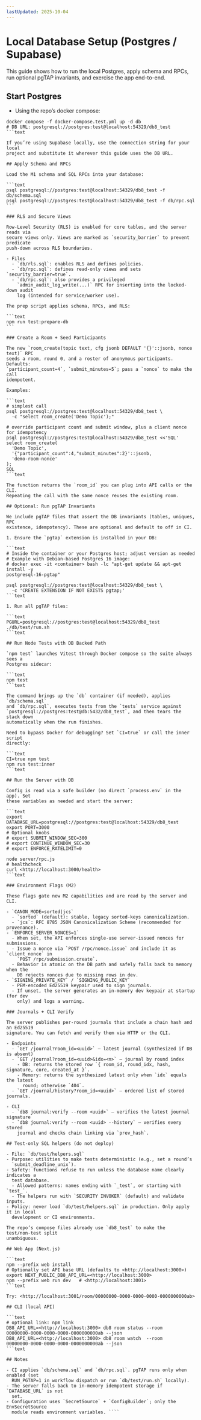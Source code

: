 ```yaml
---
lastUpdated: 2025-10-04
---
```


# Local Database Setup (Postgres / Supabase)

This guide shows how to run the local Postgres, apply schema and RPCs, run
optional pgTAP invariants, and exercise the app end-to-end.

## Start Postgres

- Using the repo’s docker compose:

`````text
docker compose -f docker-compose.test.yml up -d db
# DB URL: postgresql://postgres:test@localhost:54329/db8_test
```text

If you’re using Supabase locally, use the connection string for your local
project and substitute it wherever this guide uses the DB URL.

## Apply Schema and RPCs

Load the M1 schema and SQL RPCs into your database:

```text
psql postgresql://postgres:test@localhost:54329/db8_test -f db/schema.sql
psql postgresql://postgres:test@localhost:54329/db8_test -f db/rpc.sql
```

### RLS and Secure Views

Row-Level Security (RLS) is enabled for core tables, and the server reads via
secure views only. Views are marked as `security_barrier` to prevent predicate
push-down across RLS boundaries.

- Files
  - `db/rls.sql`: enables RLS and defines policies.
  - `db/rpc.sql`: defines read-only views and sets `security_barrier=true`.
  - `db/rpc.sql`: also provides a privileged
    `admin_audit_log_write(...)` RPC for inserting into the locked-down audit
    log (intended for service/worker use).

The prep script applies schema, RPCs, and RLS:

```text
npm run test:prepare-db
```

### Create a Room + Seed Participants

The new `room_create(topic text, cfg jsonb DEFAULT '{}'::jsonb, nonce text)` RPC
seeds a room, round 0, and a roster of anonymous participants. Defaults:
`participant_count=4`, `submit_minutes=5`; pass a `nonce` to make the call
idempotent.

Examples:

```text
# simplest call
psql postgresql://postgres:test@localhost:54329/db8_test \
  -c "select room_create('Demo Topic');"

# override participant count and submit window, plus a client nonce for idempotency
psql postgresql://postgres:test@localhost:54329/db8_test <<'SQL'
select room_create(
  'Demo Topic',
  '{"participant_count":4,"submit_minutes":2}'::jsonb,
  'demo-room-nonce'
);
SQL
```text

The function returns the `room_id` you can plug into API calls or the CLI.
Repeating the call with the same nonce reuses the existing room.

## Optional: Run pgTAP Invariants

We include pgTAP files that assert the DB invariants (tables, uniques, RPC
existence, idempotency). These are optional and default to off in CI.

1. Ensure the `pgtap` extension is installed in your DB:

```text
# Inside the container or your Postgres host; adjust version as needed
# Example with Debian-based Postgres 16 image:
# docker exec -it <container> bash -lc "apt-get update && apt-get install -y
postgresql-16-pgtap"

psql postgresql://postgres:test@localhost:54329/db8_test \
  -c 'CREATE EXTENSION IF NOT EXISTS pgtap;'
```text

1. Run all pgTAP files:

```text
PGURL=postgresql://postgres:test@localhost:54329/db8_test ./db/test/run.sh
```text

## Run Node Tests with DB Backed Path

`npm test` launches Vitest through Docker compose so the suite always sees a
Postgres sidecar:

```text
npm test
```text

The command brings up the `db` container (if needed), applies `db/schema.sql`
and `db/rpc.sql`, executes tests from the `tests` service against
`postgresql://postgres:test@db:5432/db8_test`, and then tears the stack down
automatically when the run finishes.

Need to bypass Docker for debugging? Set `CI=true` or call the inner script
directly:

```text
CI=true npm test
npm run test:inner
```text

## Run the Server with DB

Config is read via a safe builder (no direct `process.env` in the app). Set
these variables as needed and start the server:

```text
export DATABASE_URL=postgresql://postgres:test@localhost:54329/db8_test
export PORT=3000
# Optional knobs
# export SUBMIT_WINDOW_SEC=300
# export CONTINUE_WINDOW_SEC=30
# export ENFORCE_RATELIMIT=0

node server/rpc.js
# healthcheck
curl <http://localhost:3000/health>
```text

### Environment Flags (M2)

These flags gate new M2 capabilities and are read by the server and CLI.

- `CANON_MODE=sorted|jcs`
  - `sorted` (default): stable, legacy sorted-keys canonicalization.
  - `jcs`: RFC 8785 JSON Canonicalization Scheme (recommended for provenance).
- `ENFORCE_SERVER_NONCES=1`
  - When set, the API enforces single-use server-issued nonces for submissions.
  - Issue a nonce via `POST /rpc/nonce.issue` and include it as `client_nonce` in
    `POST /rpc/submission.create`.
  - Behavior is atomic on the DB path and safely falls back to memory when the
    DB rejects nonces due to missing rows in dev.
- `SIGNING_PRIVATE_KEY` / `SIGNING_PUBLIC_KEY`
  - PEM-encoded Ed25519 keypair used to sign journals.
  - If unset, the server generates an in-memory dev keypair at startup (for dev
    only) and logs a warning.

### Journals + CLI Verify

The server publishes per-round journals that include a chain hash and an Ed25519
signature. You can fetch and verify them via HTTP or the CLI.

- Endpoints
  - `GET /journal?room_id=<uuid>` — latest journal (synthesized if DB is absent)
  - `GET /journal?room_id=<uuid>&idx=<n>` — journal by round index
    - DB: returns the stored row `{ room_id, round_idx, hash, signature, core, created_at }`.
    - Memory: returns the synthesized latest only when `idx` equals the latest
      round; otherwise `404`.
  - `GET /journal/history?room_id=<uuid>` — ordered list of stored journals.

- CLI
  - `db8 journal:verify --room <uuid>` — verifies the latest journal signature
  - `db8 journal:verify --room <uuid> --history` — verifies every stored
    journal and checks chain linking via `prev_hash`.

## Test-only SQL helpers (do not deploy)

- File: `db/test/helpers.sql`
- Purpose: utilities to make tests deterministic (e.g., set a round’s
  `submit_deadline_unix`).
- Safety: functions refuse to run unless the database name clearly indicates a
  test database.
  - Allowed patterns: names ending with `_test`, or starting with `test_`.
  - The helpers run with `SECURITY INVOKER` (default) and validate inputs.
- Policy: never load `db/test/helpers.sql` in production. Only apply it in local
  development or CI environments.

The repo’s compose files already use `db8_test` to make the test/non‑test split
unambiguous.

## Web App (Next.js)

```text
npm --prefix web install
# Optionally set API base URL (defaults to <http://localhost:3000>)
export NEXT_PUBLIC_DB8_API_URL=<http://localhost:3000>
npm --prefix web run dev   # <http://localhost:3001>
```text

Try: <http://localhost:3001/room/00000000-0000-0000-0000-0000000000ab>

## CLI (local API)

```text
# optional link: npm link
DB8_API_URL=<http://localhost:3000> db8 room status --room
00000000-0000-0000-0000-0000000000ab --json
DB8_API_URL=<http://localhost:3000> db8 room watch  --room
00000000-0000-0000-0000-0000000000ab --json
```text

## Notes

- CI applies `db/schema.sql` and `db/rpc.sql`. pgTAP runs only when enabled (set
  RUN_PGTAP=1 in workflow dispatch or run `db/test/run.sh` locally).
- The server falls back to in-memory idempotent storage if `DATABASE_URL` is not
  set.
- Configuration uses `SecretSource` + `ConfigBuilder`; only the EnvSecretSource
  module reads environment variables. ````
`````
